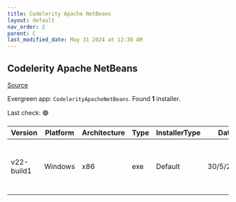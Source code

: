 ```yaml
---
title: Codelerity Apache NetBeans
layout: default
nav_order: 2
parent: C
last_modified_date: May 31 2024 at 12:36 AM
---
```


## Codelerity Apache NetBeans

[Source](https://www.codelerity.com/netbeans/)

Evergreen app: `CodelerityApacheNetBeans`. Found **1** installer.

Last check: 🟢

| Version    | Platform | Architecture | Type | InstallerType | Date      | Size      | URI                                                                                                                                                                                                            |
| ---------- | -------- | ------------ | ---- | ------------- | --------- | --------- | -------------------------------------------------------------------------------------------------------------------------------------------------------------------------------------------------------------- |
| v22-build1 | Windows  | x86          | exe  | Default       | 30/5/2024 | 583136384 | [https://github.com/codelerity/netbeans-installers/releases/download/v22-build1/Apache-NetBeans-22.exe](https://github.com/codelerity/netbeans-installers/releases/download/v22-build1/Apache-NetBeans-22.exe) |
